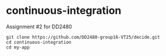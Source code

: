 # continuous-integration
Assignment #2 for DD2480

```
git clone https://github.com/DD2480-group16-VT25/decide.git
cd continuous-integration
cd my-app
```
    